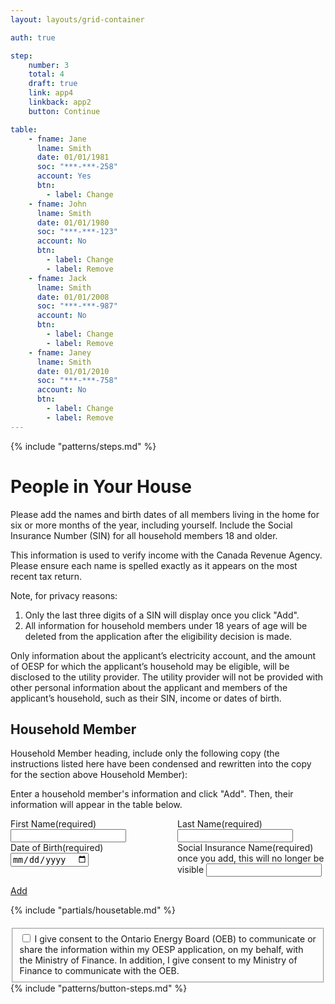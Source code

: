 ```yaml
---
layout: layouts/grid-container

auth: true

step:
    number: 3
    total: 4
    draft: true
    link: app4
    linkback: app2
    button: Continue

table:
    - fname: Jane
      lname: Smith
      date: 01/01/1981
      soc: "***-***-258"
      account: Yes
      btn:
        - label: Change
    - fname: John
      lname: Smith
      date: 01/01/1980
      soc: "***-***-123"
      account: No
      btn:
        - label: Change
        - label: Remove
    - fname: Jack
      lname: Smith
      date: 01/01/2008
      soc: "***-***-987"
      account: No
      btn:
        - label: Change
        - label: Remove
    - fname: Janey
      lname: Smith
      date: 01/01/2010
      soc: "***-***-758"
      account: No
      btn:
        - label: Change
        - label: Remove
---
```

<style>
.flex-columns { display: flex; gap: 30px;}
.full > div { width: 100%; }
.two-thirds > div:first-child {
  width: 66%;
}
img {
  cover-fit: contain;
  max-width: 90%;
}
li {
    max-width: 80ex;
}
.large-table {
        display: none;
}
@media (min-width: 800px) {
    .content {
        display: flex;
        gap: 30px;
    }
    .content .ontario-form-group {
        width: 45%;
    }
    .small-table {
        display: none;
    }
    .large-table {
        display: block;
    }
}
</style>

{% include "patterns/steps.md" %}
# People in Your House

Please add the names and birth dates of all members living in the home for six or more months of the year, including yourself. Include the Social Insurance Number (SIN) for all household members 18 and older. 

This information is used to verify income with the Canada Revenue Agency.  Please ensure each name is spelled exactly as it appears on the most recent tax return.

Note, for privacy reasons:
1. Only the last three digits of a SIN will display once you click "Add".
2. All information for household members under 18 years of age will be deleted from the application after the eligibility decision is made.

<aside class="ontario-aside">

Only information about the applicant’s electricity account, and the amount of OESP for which the applicant’s household may be eligible, will be disclosed to the utility provider. The utility provider will not be provided with other personal information about the applicant and members of the applicant’s household, such as their SIN, income or dates of birth.
</aside>

## Household Member
Household Member heading, include only the following copy (the instructions listed here have been condensed and rewritten into the copy for the section above Household Member):

Enter a household member's information and click "Add". Then, their information will appear in the table below.

<div class="flex-columns full">
<div class="ontario-form-group">
    <label class="ontario-label">
        First Name<span class="ontario-label__flag">(required)</span>
    </label>
    <input class="ontario-input" type="text">
</div>

<div class="ontario-form-group">
    <label class="ontario-label">
        Last Name<span class="ontario-label__flag">(required)</span>
    </label>
    <input class="ontario-input" type="text">
</div>
</div>


<div class="flex-columns full">
<div class="ontario-form-group">
    <label class="ontario-label">
        Date of Birth<span class="ontario-label__flag">(required)</span>
    </label>
    <br />
    <input class="ontario-input" type="date">
</div>

<div class="ontario-form-group">
    <label class="ontario-label">
        Social Insurance Name<span class="ontario-label__flag">(required)</span>
    </label>
    once you add, this will no longer be visible
    <input class="ontario-input" type="text">
</div>
</div>

<a href="/app3" class="ontario-button ontario-button--primary">Add</a>

{% include "partials/housetable.md" %}

<div class="ontario-form-group" style="margin-top: 20px;">
    <fieldset class="ontario-fieldset">
        <div class="ontario-checkboxes">
            <div class="ontario-checkboxes__item">
                <input class="ontario-checkboxes__input" id="checkbox-option-1" name="options" type="checkbox" value="option-1">
                <label class="ontario-checkboxes__label" for="checkbox-option-1">
                   I give consent to the Ontario Energy Board (OEB) to communicate or share the information within my OESP application, on my behalf, with the Ministry of Finance. In addition, I give consent to my Ministry of Finance to communicate with the OEB.
                </label>
            </div>
        </div>
    </fieldset>
</div>
{% include "patterns/button-steps.md" %}